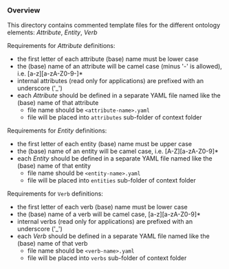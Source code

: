 ### Overview

This directory contains commented template files for the different ontology elements: _Attribute_, _Entity_, _Verb_

Requirements for _Attribute_ definitions:
* the first letter of each attribute (base) name must be lower case
* the (base) name of an attribute will be camel case (minus '-' is allowed), i.e. [a-z][a-zA-Z0-9-]*
* internal attributes (read only for applications) are prefixed with an underscore ('_') 
* each _Attribute_ should be defined in a separate YAML file named like the (base) name of that attribute
  * file name should be `<attribute-name>.yaml`
  * file will be placed into `attributes` sub-folder of context folder

Requirements for _Entity_ definitions:
* the first letter of each entity (base) name must be upper case 
* the (base) name of an entity will be camel case, i.e. [A-Z][a-zA-Z0-9]*
* each _Entity_ should be defined in a separate YAML file named like the (base) name of that entity
  * file name should be `<entity-name>.yaml`
  * file will be placed into `entities` sub-folder of context folder

Requirements for `Verb` definitions:
* the first letter of each verb (base) name must be lower case 
* the (base) name of a verb will be camel case, [a-z][a-zA-Z0-9]*
* internal verbs (read only for applications) are prefixed with an underscore ('_')
* each _Verb_ should be defined in a separate YAML file named like the (base) name of that verb
  * file name should be `<verb-name>.yaml`
  * file will be placed into `verbs` sub-folder of context folder

